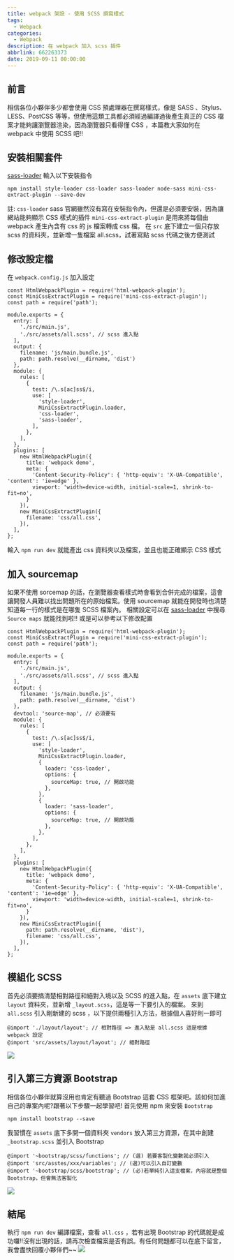 ```yaml
---
title: webpack 架設 - 使用 SCSS 撰寫樣式
tags:
  - Webpack
categories:
  - Webpack
description: 在 webpack 加入 scss 插件
abbrlink: 662263373
date: 2019-09-11 00:00:00
---
```

## 前言
相信各位小夥伴多少都會使用 CSS 預處理器在撰寫樣式，像是 SASS 、Stylus、LESS、PostCSS 等等，但使用這類工具都必須經過編譯過後產生真正的 CSS 檔案才能夠讓瀏覽器渲染，因為瀏覽器只看得懂 CSS ，本篇教大家如何在 webpack 中使用 SCSS 吧!!

## 安裝相關套件
[sass-loader](https://github.com/webpack-contrib/sass-loader)
輸入以下安裝指令
```
npm install style-loader css-loader sass-loader node-sass mini-css-extract-plugin --save-dev
```
註: `css-loader` sass 官網雖然沒有寫在安裝指令內，但還是必須要安裝，因為讓網站能夠顯示 CSS 樣式的插件
`mini-css-extract-plugin` 是用來將每個由 webpack 產生內含有 css 的 js 檔案轉成 css 檔。
在 `src` 底下建立一個只存放 scss 的資料夾，並新增一隻檔案 all.scss，試著寫點 scss 代碼之後方便測試

## 修改設定檔
在 `webpack.config.js` 加入設定
```
const HtmlWebpackPlugin = require('html-webpack-plugin');
const MiniCssExtractPlugin = require('mini-css-extract-plugin');
const path = require('path');

module.exports = {
  entry: [
    './src/main.js',
    './src/assets/all.scss', // scss 進入點
  ],
  output: {
    filename: 'js/main.bundle.js',
    path: path.resolve(__dirname, 'dist')
  },
  module: {
    rules: [
      {
        test: /\.s[ac]ss$/i,
        use: [
          'style-loader',
          MiniCssExtractPlugin.loader,
          'css-loader',
          'sass-loader',
        ],
      },
    ],
  },
  plugins: [
    new HtmlWebpackPlugin({
      title: 'webpack demo',
      meta: {
        'Content-Security-Policy': { 'http-equiv': 'X-UA-Compatible', 'content': 'ie=edge' },
        viewport: 'width=device-width, initial-scale=1, shrink-to-fit=no',
      }
    }),
    new MiniCssExtractPlugin({
      filename: 'css/all.css',
    }),
  ],
};
```
輸入 `npm run dev` 就能產出 css 資料夾以及檔案，並且也能正確顯示 CSS 樣式

## 加入 sourcemap
如果不使用 sorcemap 的話，在瀏覽器查看樣式時會看到合併完成的檔案，這會讓開發人員難以找出問題所在的原始檔案。使用 sourcemap 就能在開發時也清楚知道每一行的樣式是在哪隻 SCSS 檔案內。
相關設定可以在 [sass-loader](https://github.com/webpack-contrib/sass-loader) 中搜尋 `Source maps` 就能找到啦!!
或是可以參考以下修改配置
```
const HtmlWebpackPlugin = require('html-webpack-plugin');
const MiniCssExtractPlugin = require('mini-css-extract-plugin');
const path = require('path');

module.exports = {
  entry: [
    './src/main.js',
    './src/assets/all.scss', // scss 進入點
  ],
  output: {
    filename: 'js/main.bundle.js',
    path: path.resolve(__dirname, 'dist')
  },
  devtool: 'source-map', // 必須要有
  module: {
    rules: [
      {
        test: /\.s[ac]ss$/i,
        use: [
          'style-loader',
          MiniCssExtractPlugin.loader,
          {
            loader: 'css-loader',
            options: {
              sourceMap: true, // 開啟功能
            },
          },
          {
            loader: 'sass-loader',
            options: {
              sourceMap: true, // 開啟功能
            },
          },
        ],
      },
    ],
  },
  plugins: [
    new HtmlWebpackPlugin({
      title: 'webpack demo',
      meta: {
        'Content-Security-Policy': { 'http-equiv': 'X-UA-Compatible', 'content': 'ie=edge' },
        viewport: 'width=device-width, initial-scale=1, shrink-to-fit=no',
      }
    }),
    new MiniCssExtractPlugin({
      path: path.resolve(__dirname, 'dist'),
      filename: 'css/all.css',
    }),
  ],
};
```
## 模組化 SCSS
首先必須要搞清楚相對路徑和絕對入境以及 SCSS 的進入點，在 `assets` 底下建立 `layout` 資料夾，並新增 `_layout.scss`，這是等一下要引入的檔案。
來到 `all.scss` 引入剛新建的 scss ，以下提供兩種引入方法，根據個人喜好則一即可
```
@import './layout/layout'; // 相對路徑 => 進入點是 all.scss 這是根據 webpack 設定
@import 'src/assets/layout/layout'; // 絕對路徑
```
![](https://i.imgur.com/HIXOTLD.png)

## 引入第三方資源 Bootstrap
相信各位小夥伴就算沒用也肯定有聽過 Bootstrap 這套 CSS 框架吧。該如何加進自己的專案內呢?跟著以下步驟一起學習吧!
首先使用 npm 來安裝 `Bootstrap`
```
npm install bootstrap --save
```
我習慣在 `assets` 底下多開一個資料夾 `vendors` 放入第三方資源，在其中創建 `_bootstrap.scss` 並引入 Bootstrap
```
@import '~bootstrap/scss/functions'; // (選) 若要客製化變數就必須引入
@import 'src/asstes/xxx/variables'; // (選)可以引入自訂變數
@import '~bootstrap/scss/bootstrap'; // (必)若單純引入這支檔案，內容就是整個 Bootstrap，但會無法客製化
```
![](https://i.imgur.com/BkDvbOg.png)

## 結尾
執行 `npm run dev` 編譯檔案，查看 `all.css` ，若有出現 Bootstrap 的代碼就是成功囉!!沒有出現的話，請再次檢查檔案是否有誤。有任何問題都可以在底下留言，我會盡快回覆小夥伴們~~
![](https://i.imgur.com/KFJ7VUE.png)